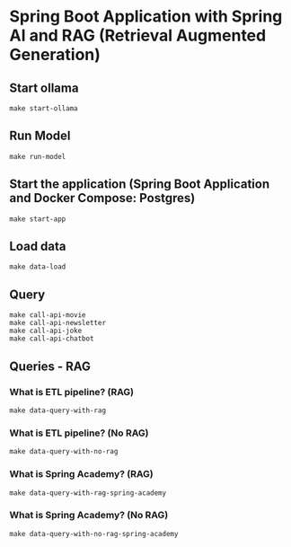# Spring Boot Application with Spring AI and RAG (Retrieval Augmented Generation)

## Start ollama
    make start-ollama

## Run Model
    make run-model

## Start the application (Spring Boot Application and Docker Compose: Postgres)
    make start-app

## Load data
    make data-load

## Query
    make call-api-movie
    make call-api-newsletter
    make call-api-joke
    make call-api-chatbot

## Queries - RAG

### What is ETL pipeline? (RAG)
    make data-query-with-rag

### What is ETL pipeline? (No RAG)
    make data-query-with-no-rag

### What is Spring Academy? (RAG)
    make data-query-with-rag-spring-academy

### What is Spring Academy? (No RAG)
    make data-query-with-no-rag-spring-academy
